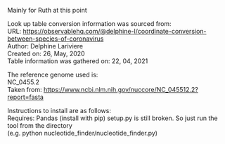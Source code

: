 Mainly for Ruth at this point

Look up table conversion information was sourced from:  
URL: https://observablehq.com/@delphine-l/coordinate-conversion-between-species-of-coronavirus  
Author: Delphine Lariviere  
Created on: 26, May, 2020  
Table information was gathered on: 22, 04, 2021  

The reference genome used is:  
NC_0455.2  
Taken from: https://www.ncbi.nlm.nih.gov/nuccore/NC_045512.2?report=fasta  

Instructions to install are as follows:  
Requires: Pandas (install with pip)
setup.py is still broken. So just run the tool from the directory  
(e.g. python nucleotide_finder/nucleotide_finder.py)
